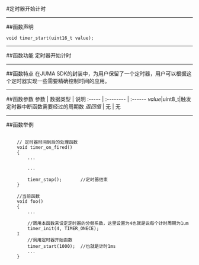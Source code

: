 
#定时器开始计时
***
##函数声明
```
void timer_start(uint16_t value);
```

***
##函数功能
定时器开始计时

***
##函数特点
在JUMA SDK的封装中，为用户保留了一个定时器，用户可以根据这个定时器实现一些需要精确控制时间的应用。

***
##函数参数
参数    | 数据类型   | 说明
:----- | :-------- | :------
*value*|uint8_t|触发定时器中断函数需要经过的周期数
*返回值*  | 无    | 无


***
##函数举例

```	

	// 定时器时间到后的处理函数
	void timer_on_fired()
	{
		...
		
		...
		
		tiemr_stop();		//定时器结束
	}

	//当前函数
	void foo()
	{
		...
	
		//调用本函数来设定定时器的分频系数，这里设置为4也就是说每个计时周期为1um
		timer_init(4, TIMER_ONECE);
	I
		//调用定时器开始函数
		timer_start(1000);	//也就是计时1ms
		...
	}
```
